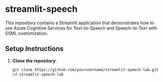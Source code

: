 # streamlit-speech

This repository contains a Streamlit application that demonstrates how to use Azure Cognitive Services for Text-to-Speech and Speech-to-Text with SSML customization.

## Setup Instructions

1. **Clone the repository**:
   ```bash
   git clone https://github.com/yourusername/streamlit-speech-lab.git
   cd streamlit-speech-lab
   ```